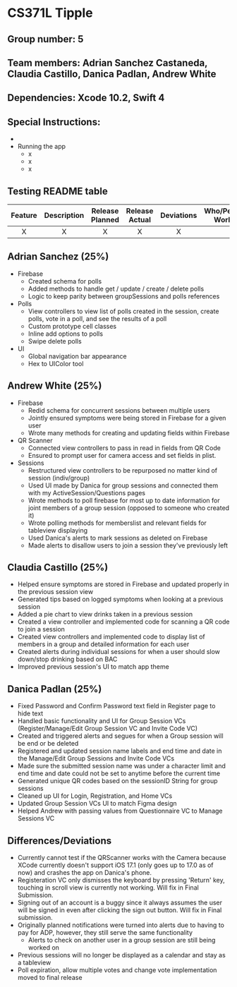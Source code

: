 # CS371L Tipple

## Group number: 5

## Team members: Adrian Sanchez Castaneda, Claudia Castillo, Danica Padlan, Andrew White

## Dependencies: Xcode 10.2, Swift 4
## Special Instructions:
-
- Running the app
    - x
    - x
    - x

## Testing README table
| Feature | Description | Release Planned | Release Actual | Deviations | Who/Percentage Worked On |
| :---:   |    :---:    |      :---:      |      :---:     |   :---:    |           :---:          |
| X | X   | X   | X   | X   | X   |

Adrian Sanchez (25%)
-
- Firebase
    - Created schema for polls
    - Added methods to handle get / update / create / delete polls
    - Logic to keep parity between groupSessions and polls references
- Polls
    - View controllers to view list of polls created in the session, create polls, vote in a poll, and see the results of a poll
    - Custom prototype cell classes
    - Inline add options to polls
    - Swipe delete polls
- UI
    - Global navigation bar appearance
    - Hex to UIColor tool

Andrew White (25%)
-
- Firebase
    - Redid schema for concurrent sessions between multiple users
    - Jointly ensured symptoms were being stored in Firebase for a given user
    - Wrote many methods for creating and updating fields within Firebase
- QR Scanner
    - Connected view controllers to pass in read in fields from QR Code
    - Ensured to prompt user for camera access and set fields in plist.
- Sessions
    - Restructured view controllers to be repurposed no matter kind of session (indiv/group)
    - Used UI made by Danica for group sessions and connected them with my ActiveSession/Questions pages
    - Wrote methods to poll firebase for most up to date information for joint members of a group session (opposed to someone who created it)
    - Wrote polling methods for memberslist and relevant fields for tableview displaying
    - Used Danica's alerts to mark sessions as deleted on Firebase
    - Made alerts to disallow users to join a session they've previously left

Claudia Castillo (25%)
-
- Helped ensure symptoms are stored in Firebase and updated properly in the previous session view
- Generated tips based on logged symptoms when looking at a previous session
- Added a pie chart to view drinks taken in a previous session
- Created a view controller and implemented code for scanning a QR code to join a session
- Created view controllers and implemented code to display list of members in a group and detailed information for each user
- Created alerts during individual sessions for when a user should slow down/stop drinking based on BAC
- Improved previous session's UI to match app theme

Danica Padlan (25%)
-
- Fixed Password and Confirm Password text field in Register page to hide text
- Handled basic functionality and UI for Group Session VCs (Register/Manage/Edit Group Session VC and Invite Code VC)
- Created and triggered alerts and segues for when a Group session will be end or be deleted
- Registered and updated session name labels and end time and date in the Manage/Edit Group Sessions and Invite Code VCs
- Made sure the submitted session name was under a character limit and end time and date could not be set to anytime before the current time
- Generated unique QR codes based on the sessionID String for group sessions
- Cleaned up UI for Login, Registration, and Home VCs
- Updated Group Session VCs UI to match Figma design
- Helped Andrew with passing values from Questionnaire VC to Manage Sessions VC



## Differences/Deviations
- Currently cannot test if the QRScanner works with the Camera because XCode currently doesn't support iOS 17.1 (only goes up to 17.0 as of now) and crashes the app on Danica's phone.
- Registeration VC only dismisses the keyboard by pressing 'Return' key, touching in scroll view is currently not working. Will fix in Final Submission.
- Signing out of an account is a buggy since it always assumes the user will be signed in even after clicking the sign out button. Will fix in Final submission.
- Originally planned notifications were turned into alerts due to having to pay for ADP, however, they still serve the same functionality
    - Alerts to check on another user in a group session are still being worked on
- Previous sessions will no longer be displayed as a calendar and stay as a tableview
- Poll expiration, allow multiple votes and change vote implementation moved to final release
